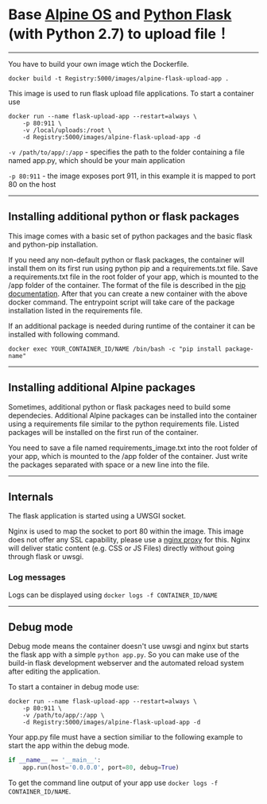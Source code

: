 # Base [Alpine OS](https://hub.docker.com/_/alpine/) and [Python Flask](http://flask.pocoo.org/) (with Python 2.7) to upload file！


---
You have to build your own image wtich the Dockerfile.
```
docker build -t Registry:5000/images/alpine-flask-upload-app .
```

This image is used to run flask upload file applications. To start a container use

```
docker run --name flask-upload-app --restart=always \
	-p 80:911 \
	-v /local/uploads:/root \
	-d Registry:5000/images/alpine-flask-upload-app -d
```

`-v /path/to/app/:/app` - specifies the path to the folder containing a file named app.py, which should be your main application

`-p 80:911` - the image exposes port 911, in this example it is mapped to port 80 on the host

---
## Installing additional python or flask packages
This image comes with a basic set of python packages and the basic flask and python-pip installation.

If you need any non-default python or flask packages, the container will install them on its first run using python pip and a requirements.txt file. Save a requirements.txt file in the root folder of your app, which is mounted to the /app folder of the container. The format of the file is described in the [pip documentation](https://pip.readthedocs.org/en/1.1/requirements.html#requirements-file-format). After that you can create a new container with the above docker command. The entrypoint script will take care of the package installation listed in the requirements file.

If an additional package is needed during runtime of the container it can be installed with following command.

```
docker exec YOUR_CONTAINER_ID/NAME /bin/bash -c "pip install package-name"
```

---
## Installing additional Alpine packages
Sometimes, additional python or flask packages need to build some dependecies. Additional Alpine packages can be installed into the container using a requirements file similar to the python requirements file. Listed packages will be installed on the first run of the container.

You need to save a file named requirements_image.txt into the root folder of your app, which is mounted to the /app folder of the container. Just write the packages separated with space or a new line into the file. 


---
## Internals
The flask application is started using a UWSGI socket.

Nginx is used to map the socket to port 80 within the image. This image does not offer any SSL capability, please use a [nginx proxy](https://github.com/jwilder/nginx-proxy) for this. Nginx will deliver static content (e.g. CSS or JS Files) directly without going through flask or uwsgi.

### Log messages
Logs can be displayed using `docker logs -f CONTAINER_ID/NAME`

---
## Debug mode

Debug mode means the container doesn't use uwsgi and nginx but starts the flask app with a simple `python app.py`. So you can make use of the build-in flask development webserver and the automated reload system after editing the application.

To start a container in debug mode use:

```
docker run --name flask-upload-app --restart=always \
	-p 80:911 \
	-v /path/to/app/:/app \
	-d Registry:5000/images/alpine-flask-upload-app -d
```

Your app.py file must have a section similiar to the following example to start the app within the debug mode.

```python
if __name__ == '__main__':
    app.run(host='0.0.0.0', port=80, debug=True)
```

To get the command line output of your app use `docker logs -f CONTAINER_ID/NAME`.
